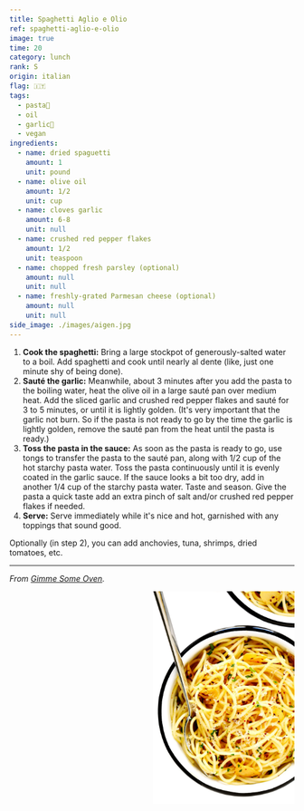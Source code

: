 ```yaml
---
title: Spaghetti Aglio e Olio
ref: spaghetti-aglio-e-olio
image: true
time: 20
category: lunch
rank: S
origin: italian
flag: 🇮🇹
tags:
  - pasta🍝
  - oil
  - garlic🧄
  - vegan
ingredients:
  - name: dried spaguetti
    amount: 1
    unit: pound
  - name: olive oil
    amount: 1/2
    unit: cup
  - name: cloves garlic
    amount: 6-8
    unit: null
  - name: crushed red pepper flakes
    amount: 1/2
    unit: teaspoon
  - name: chopped fresh parsley (optional)
    amount: null
    unit: null
  - name: freshly-grated Parmesan cheese (optional)
    amount: null
    unit: null
side_image: ./images/aigen.jpg
---
```


1. **Cook the spaghetti:** Bring a large stockpot of generously-salted water to a boil.  Add spaghetti and cook until nearly al dente (like, just one minute shy of being done).
2. **Sauté the garlic:**  Meanwhile, about 3 minutes after you add the pasta to the boiling water, heat the olive oil in a large sauté pan over medium heat.  Add the sliced garlic and crushed red pepper flakes and sauté for 3 to 5 minutes, or until it is lightly golden.  (It's very important that the garlic not burn.  So if the pasta is not ready to go by the time the garlic is lightly golden, remove the sauté pan from the heat until the pasta is ready.)
3. **Toss the pasta in the sauce:**  As soon as the pasta is ready to go, use tongs to transfer the pasta to the sauté pan, along with 1/2 cup of the hot starchy pasta water. Toss the pasta continuously until it is evenly coated in the garlic sauce. If the sauce looks a bit too dry, add in another 1/4 cup of the starchy pasta water. Taste and season. Give the pasta a quick taste add an extra pinch of salt and/or crushed red pepper flakes if needed.
4. **Serve:** Serve immediately while it's nice and hot, garnished with any toppings that sound good.

Optionally (in step 2), you can add anchovies, tuna, shrimps, dried tomatoes, etc.

---

_From [Gimme Some Oven](https://www.gimmesomeoven.com/spaghetti-aglio-e-olio/)._

<img src="images/spaghetti_aglio_e_olio.png" style="width:250px; float:right;"/>
